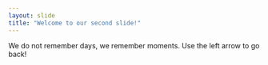 ```yaml
---
layout: slide
title: "Welcome to our second slide!"
---
```

We do not remember days, we remember moments.
Use the left arrow to go back!
